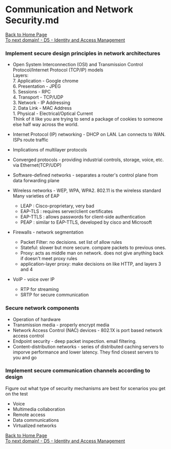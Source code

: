 # Communication and Network Security.md

[Back to Home Page](https://github.com/so87/CISSP-Cheat-Sheet-) <br />
[To next domain! - D5 - Identity and Access Management](https://github.com/so87/CISSP-Cheat-Sheet-/blob/master/D5%20-%20Identity%20and%20Access%20Management.md) <br />

### Implement secure design principles in network architectures
* Open System Interconnection (OSI) and Transmission Control Protocol/Internet Protocol (TCP/IP) models
</br>Layers:
  </br>7. Application  -  Google chrome
  </br>6. Presentation -  JPEG
  </br>5. Sessions     -  RPC
  </br>4. Transport    -  TCP/UDP
  </br>3. Network      -  IP Addressing
  </br>2. Data Link    -  MAC Address
  </br>1. Physical     -  Electrical/Optical Current
</br>Think of it like you are trying to send a package of cookies to someone else half way across the world.

* Internet Protocol (IP) networking - DHCP on LAN.  Lan connects to WAN. ISPs route traffic
* Implications of multilayer protocols
* Converged protocols - providing industrial controls, storage, voice, etc. via Ethernet(TCP/UDP)
* Software-defined networks - separates a router's control plane from data forwarding plane
* Wireless networks - WEP, WPA, WPA2. 802.11 is the wireless standard
Many varieties of EAP
  * LEAP : Cisco-proprietary, very bad
  * EAP-TLS : requires server/client certificates
  * EAP-TTLS : allows passwords for client-side authentication
  * PEAP : similar to EAP-TTLS, developed by cisco and Microsoft
* Firewalls - network segmentation
  *  Packet Filter: no decisions. set list of allow rules
  *  Stateful: slower but more secure. compare packets to previous ones.
  *  Proxy: acts as middle man on network. does not give anything back if doesn't meet proxy rules
  *  application-layer proxy: make decisions on like HTTP, and layers 3 and 4
* VoIP - voice over IP
  * RTP for streaming
  * SRTP for secure communication

### Secure network components
* Operation of hardware
* Transmission media - properly encrypt media
* Network Access Control (NAC) devices - 802.1X is port based network access control
* Endpoint security - deep packet inspection. email filtering.
* Content-distribution networks - series of distributed caching servers to imporve performance and lower latency. They find closest servers to you and go

### Implement secure communication channels according to design
Figure out what type of security mechanisms are best for scenarios you get on the test
* Voice
* Multimedia collaboration
* Remote access
* Data communications
* Virtualized networks

[Back to Home Page](https://github.com/so87/CISSP-Cheat-Sheet-) <br />
[To next domain! - D5 - Identity and Access Management](https://github.com/so87/CISSP-Cheat-Sheet-/blob/master/D5%20-%20Identity%20and%20Access%20Management.md) <br />
